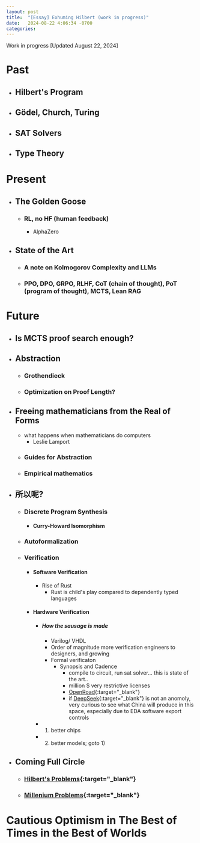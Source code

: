 ```yaml
---
layout: post
title:  "[Essay] Exhuming Hilbert (work in progress)" 
date:   2024-08-22 4:06:34 -0700
categories: 
---
```


Work in progress
[Updated August 22, 2024]

# Past

- ## Hilbert's Program
- ## Gödel, Church, Turing
- ## SAT Solvers
- ## Type Theory

# Present

- ## The Golden Goose
    - ### RL, no HF (human feedback)
        - AlphaZero
- ## State of the Art
    - ### A note on Kolmogorov Complexity and LLMs
    - ### PPO, DPO, GRPO, RLHF, CoT (chain of thought), PoT (program of thought), MCTS, Lean RAG
    

# Future

- ## Is MCTS proof search enough?

- ## Abstraction
    - ### Grothendieck
    - ### Optimization on Proof Length?

- ## Freeing mathematicians from the Real of Forms
    - what happens when mathematicians do computers
        - Leslie Lamport
    - ### Guides for Abstraction
    - ### Empirical mathematics

- ## 所以呢?
    - ### Discrete Program Synthesis
        - #### Curry-Howard Isomorphism
    - ### Autoformalization
    - ### Verification
        - #### Software Verification
            - Rise of Rust
                - Rust is child's play compared to dependently typed languages
        - #### Hardware Verification
            - ##### How the sausage is made
                - Verilog/ VHDL
                - Order of magnitude more verification engineers to designers, and growing
                - Formal verificaton
                    - Synopsis and Cadence
                        - compile to circuit, run sat solver... this is state of the art..
                        - million $ very restrictive licenses
                        - [OpenRoad](https://theopenroadproject.org){:target="_blank"} 
                        - if [DeepSeek](https://www.deepseek.com){:target="_blank"}  is not an anomoly, very curious to see what China will produce in this space, especially due to EDA software export controls
            - 1) better chips
            - 2) better models; goto 1)

- ## Coming Full Circle
    - ### [Hilbert's Problems](https://mathworld.wolfram.com/HilbertsProblems.html){:target="_blank"} 
    - ### [Millenium Problems](https://www.claymath.org/millennium-problems/){:target="_blank"} 

# Cautious Optimism in The Best of Times in the Best of Worlds
